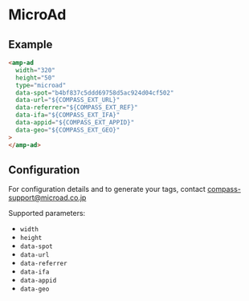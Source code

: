 <!---
Copyright 2016 The AMP HTML Authors. All Rights Reserved.

Licensed under the Apache License, Version 2.0 (the "License");
you may not use this file except in compliance with the License.
You may obtain a copy of the License at

  http://www.apache.org/licenses/LICENSE-2.0

Unless required by applicable law or agreed to in writing, software
distributed under the License is distributed on an "AS-IS" BASIS,
WITHOUT WARRANTIES OR CONDITIONS OF ANY KIND, either express or implied.
See the License for the specific language governing permissions and
limitations under the License.
-->

# MicroAd

## Example

```html
<amp-ad
  width="320"
  height="50"
  type="microad"
  data-spot="b4bf837c5ddd69758d5ac924d04cf502"
  data-url="${COMPASS_EXT_URL}"
  data-referrer="${COMPASS_EXT_REF}"
  data-ifa="${COMPASS_EXT_IFA}"
  data-appid="${COMPASS_EXT_APPID}"
  data-geo="${COMPASS_EXT_GEO}"
>
</amp-ad>
```

## Configuration

For configuration details and to generate your tags, contact compass-support@microad.co.jp

Supported parameters:

-   `width`
-   `height`
-   `data-spot`
-   `data-url`
-   `data-referrer`
-   `data-ifa`
-   `data-appid`
-   `data-geo`
